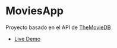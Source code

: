 # MoviesApp

Proyecto basado en el API de [TheMovieDB](https://www.themoviedb.org/)

- [Live Demo](https://fabianleon95.github.io/movies-app/)
